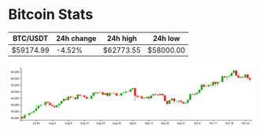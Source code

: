 # Bitcoin Stats

BTC/USDT|24h change|24h high|24h low|
|---|---|---|---|
|$59174.99|-4.52%|$62773.55|$58000.00|

<img src="./chart.svg">

